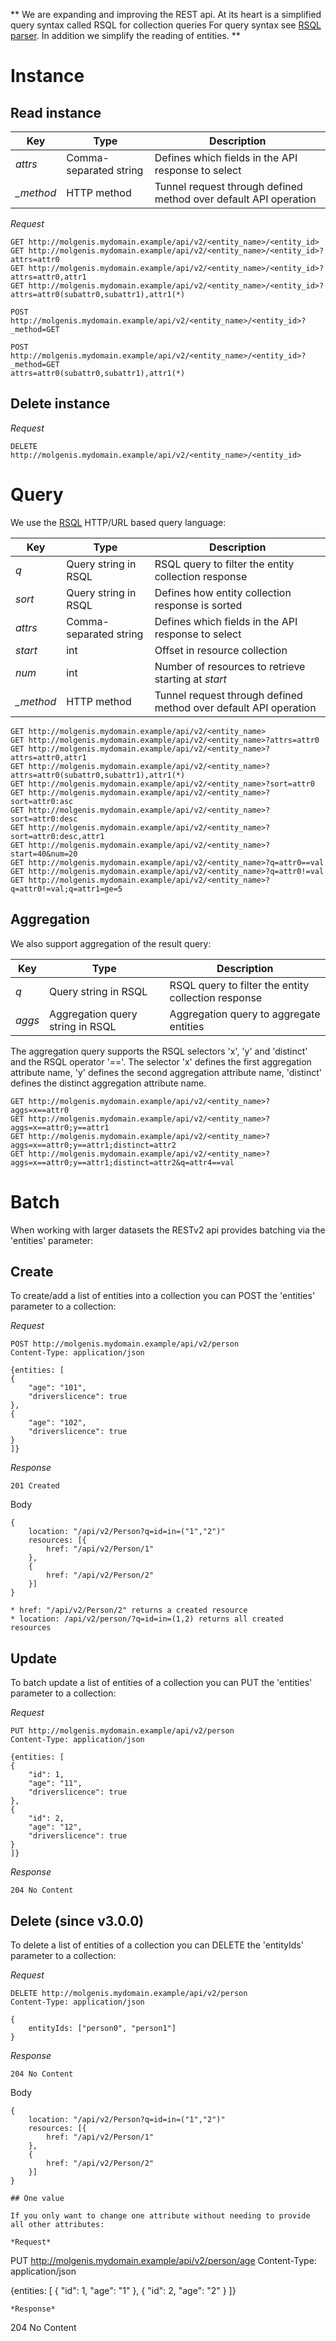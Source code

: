 **
We are expanding and improving the REST api. At its heart is a simplified query syntax called RSQL for collection queries
For query syntax see [RSQL parser](https://github.com/jirutka/rsql-parser). In addition we simplify the reading of entities.
**

# Instance

## Read instance
Key | Type | Description
--- | --- | ---
*attrs* | Comma-separated string | Defines which fields in the API response to select
*_method* | HTTP method | Tunnel request through defined method over default API operation

*Request*
```
GET http://molgenis.mydomain.example/api/v2/<entity_name>/<entity_id>
GET http://molgenis.mydomain.example/api/v2/<entity_name>/<entity_id>?attrs=attr0
GET http://molgenis.mydomain.example/api/v2/<entity_name>/<entity_id>?attrs=attr0,attr1
GET http://molgenis.mydomain.example/api/v2/<entity_name>/<entity_id>?attrs=attr0(subattr0,subattr1),attr1(*)
```
```
POST http://molgenis.mydomain.example/api/v2/<entity_name>/<entity_id>?_method=GET
```
```
POST http://molgenis.mydomain.example/api/v2/<entity_name>/<entity_id>?_method=GET
attrs=attr0(subattr0,subattr1),attr1(*)
```

## Delete instance

*Request*
```
DELETE http://molgenis.mydomain.example/api/v2/<entity_name>/<entity_id>
```

# Query

We use the [RSQL](https://github.com/jirutka/rsql-parser) HTTP/URL based query language:

Key | Type | Description
--- | --- | ---
*q* | Query string in RSQL | RSQL query to filter the entity collection response
*sort* | Query string in RSQL | Defines how entity collection response is sorted
*attrs* | Comma-separated string | Defines which fields in the API response to select
*start* | int | Offset in resource collection
*num* | int | Number of resources to retrieve starting at *start*
*_method* | HTTP method | Tunnel request through defined method over default API operation

```
GET http://molgenis.mydomain.example/api/v2/<entity_name>
GET http://molgenis.mydomain.example/api/v2/<entity_name>?attrs=attr0
GET http://molgenis.mydomain.example/api/v2/<entity_name>?attrs=attr0,attr1
GET http://molgenis.mydomain.example/api/v2/<entity_name>?attrs=attr0(subattr0,subattr1),attr1(*)
GET http://molgenis.mydomain.example/api/v2/<entity_name>?sort=attr0
GET http://molgenis.mydomain.example/api/v2/<entity_name>?sort=attr0:asc
GET http://molgenis.mydomain.example/api/v2/<entity_name>?sort=attr0:desc
GET http://molgenis.mydomain.example/api/v2/<entity_name>?sort=attr0:desc,attr1
GET http://molgenis.mydomain.example/api/v2/<entity_name>?start=40&num=20
GET http://molgenis.mydomain.example/api/v2/<entity_name>?q=attr0==val
GET http://molgenis.mydomain.example/api/v2/<entity_name>?q=attr0!=val
GET http://molgenis.mydomain.example/api/v2/<entity_name>?q=attr0!=val;q=attr1=ge=5
```

## Aggregation

We also support aggregation of the result query:

Key | Type | Description
--- | --- | ---
*q* | Query string in RSQL | RSQL query to filter the entity collection response
*aggs* | Aggregation query string in RSQL | Aggregation query to aggregate entities

The aggregation query supports the RSQL selectors 'x', 'y' and 'distinct' and the RSQL operator '=='. The selector 'x' defines the first aggregation attribute name, 'y' defines the second aggregation attribute name, 'distinct' defines the distinct aggregation attribute name.

```
GET http://molgenis.mydomain.example/api/v2/<entity_name>?aggs=x==attr0
GET http://molgenis.mydomain.example/api/v2/<entity_name>?aggs=x==attr0;y==attr1
GET http://molgenis.mydomain.example/api/v2/<entity_name>?aggs=x==attr0;y==attr1;distinct=attr2
GET http://molgenis.mydomain.example/api/v2/<entity_name>?aggs=x==attr0;y==attr1;distinct=attr2&q=attr4==val
```

# Batch 

When working with larger datasets the RESTv2 api provides batching via the 'entities' parameter:

## Create

To create/add a list of entities into a collection you can POST the 'entities' parameter to a collection:

*Request*
```
POST http://molgenis.mydomain.example/api/v2/person
Content-Type: application/json

{entities: [
{
    "age": "101",
    "driverslicence": true
},
{
    "age": "102",
    "driverslicence": true
}
]}

```
*Response*
```
201 Created

```
Body
```
{
    location: "/api/v2/Person?q=id=in=("1","2")"
    resources: [{
        href: "/api/v2/Person/1"
    },
    {
        href: "/api/v2/Person/2"
    }]
}

* href: "/api/v2/Person/2" returns a created resource
* location: /api/v2/person/?q=id=in=(1,2) returns all created resources
```
## Update

To batch update a list of entities of a collection you can PUT the 'entities' parameter to a collection:

*Request*
```
PUT http://molgenis.mydomain.example/api/v2/person
Content-Type: application/json

{entities: [
{
    "id": 1,
    "age": "11",
    "driverslicence": true
},
{
    "id": 2,
    "age": "12",
    "driverslicence": true
}
]}

```
*Response*
```
204 No Content
```

## Delete (since v3.0.0)

To delete a list of entities of a collection you can DELETE the 'entityIds' parameter to a collection:

*Request*
```
DELETE http://molgenis.mydomain.example/api/v2/person
Content-Type: application/json

{
    entityIds: ["person0", "person1"]
}

```
*Response*
```
204 No Content

```
Body
```
{
    location: "/api/v2/Person?q=id=in=("1","2")"
    resources: [{
        href: "/api/v2/Person/1"
    },
    {
        href: "/api/v2/Person/2"
    }]
}

## One value

If you only want to change one attribute without needing to provide all other attributes:

*Request*
```
PUT http://molgenis.mydomain.example/api/v2/person/age
Content-Type: application/json

{entities: [
{
    "id": 1,
    "age": "1"
},
{
    "id": 2,
    "age": "2"
}
]}
```
*Response*
```
204 No Content
```
